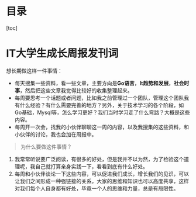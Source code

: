# 目录

[toc]

# IT大学生成长周报发刊词

想长期做这样一件事情：

- 每天搜集一些资料，看一些文章，主要方向是**Go语言**，**It趋势和发展**，**社会时事**，然后把这些文章我觉得比较好的收集整理起来。
- 每周要思考一个话题或者问题，比如我之前管理过一个团队，管理这个团队我有什么经验？有什么需要完善的地方？另外，关于技术学习的各个阶段，如Go基础，Mysql等，怎么学习更好？我们当时学习走了什么弯路？大概是这些内容。
- 每周开一次会，找我的小伙伴聊聊这一周的内容，以及我搜集的这些资料，和小伙伴的讨论，我也会加在周报中。

>  为什么要做这件事情？

1. 我常常听说要广泛阅读，有很多的好处，但是我并不以为然，为了检验这个道理呢，我自己就打算亲身实践一下，看看到底有什么好处。
2. 每周和小伙伴谈论一下这些内容，可以促进我们成长，增长我们的见识，可以让我们之间形成一种强链接的关系，大家的思维和知识也可以高度共享，这样对我们每个人自身都有好处，毕竟一个人的思维和力量，总是有局限性。